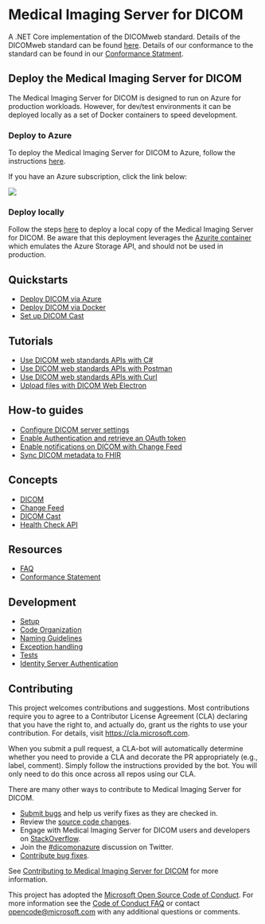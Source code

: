 # Medical Imaging Server for DICOM

A .NET Core implementation of the DICOMweb standard. Details of the DICOMweb standard can be found [here](https://www.dicomstandard.org/dicomweb). Details of our conformance to the standard can be found in our [Conformance Statment](docs/resources/conformance-statement.md).

## Deploy the Medical Imaging Server for DICOM

The Medical Imaging Server for DICOM is designed to run on Azure for production workloads. However, for dev/test environments it can be deployed locally as a set of Docker containers to speed development. 

### Deploy to Azure

To deploy the Medical Imaging Server for DICOM to Azure, follow the instructions [here](docs/quickstarts/deploy-via-azure.md).

If you have an Azure subscription, click the link below:

<a href="https://portal.azure.com/#create/Microsoft.Template/uri/https%3A%2F%2Fdcmcistorage.blob.core.windows.net%2Fcibuild%2Fdefault-azuredeploy.json" target="_blank">
    <img src="https://azuredeploy.net/deploybutton.png"/>
</a>

### Deploy locally

Follow the steps [here](docs/development.md) to deploy a local copy of the Medical Imaging Server for DICOM. Be aware that this deployment leverages the [Azurite container](https://github.com/Azure/Azurite) which emulates the Azure Storage API, and should not be used in production.

## Quickstarts

- [Deploy DICOM via Azure](docs/quickstarts/deploy-via-azure.md)
- [Deploy DICOM via Docker](docs/quickstarts/deploy-via-docker.md)
- [Set up DICOM Cast](docs/quickstarts/dicom-cast.md)

## Tutorials

- [Use DICOM web standards APIs with C#](docs/tutorials/use-dicom-web-standard-apis-with-c%23.md)
- [Use DICOM web standards APIs with Postman](docs/tutorials/use-dicom-web-standard-apis-with-postman.md)
- [Use DICOM web standards APIs with Curl](docs/tutorials/use-dicom-web-standard-apis-with-curl.md)
- [Upload files with DICOM Web Electron](docs/tutorials/upload-files-via-electron-tool.md)

## How-to guides

- [Configure DICOM server settings](docs/how-to-guides/configure-dicom-server-settings.md)
- [Enable Authentication and retrieve an OAuth token](docs/how-to-guides/enable-authentication-with-tokens.md)
- [Enable notifications on DICOM with Change Feed](docs/how-to-guides/enable-notifications-with-change-feed.md)
- [Sync DICOM metadata to FHIR](docs/how-to-guides/sync-dicom-metadata-to-fhir.md)

## Concepts

- [DICOM](docs/concepts/dicom.md)
- [Change Feed](docs/concepts/change-feed.md)
- [DICOM Cast](docs/concepts/dicom-cast.md)
- [Health Check API](docs/resources/health-check-api.md)

## Resources

- [FAQ](docs/resources/faq.md)
- [Conformance Statement](docs/resources/conformance-statement.md)

## Development

- [Setup](docs/development/development.md)
- [Code Organization](docs/development/code-organization.md)
- [Naming Guidelines](docs/development/naming-guidelines.md)
- [Exception handling](docs/development/exception-handling.md)
- [Tests](docs/development/tests.md])
- [Identity Server Authentication](docs/development/identity-server-authentication.md)

## Contributing

This project welcomes contributions and suggestions.  Most contributions require you to agree to a
Contributor License Agreement (CLA) declaring that you have the right to, and actually do, grant us
the rights to use your contribution. For details, visit https://cla.microsoft.com.

When you submit a pull request, a CLA-bot will automatically determine whether you need to provide
a CLA and decorate the PR appropriately (e.g., label, comment). Simply follow the instructions
provided by the bot. You will only need to do this once across all repos using our CLA.

There are many other ways to contribute to Medical Imaging Server for DICOM.
* [Submit bugs](https://github.com/Microsoft/dicom-server/issues) and help us verify fixes as they are checked in.
* Review the [source code changes](https://github.com/Microsoft/dicom-server/pulls).
* Engage with Medical Imaging Server for DICOM users and developers on [StackOverflow](https://stackoverflow.com/questions/tagged/medical-imaging-server-for-dicom).
* Join the [#dicomonazure](https://twitter.com/hashtag/dicomonazure?f=tweets&vertical=default) discussion on Twitter.
* [Contribute bug fixes](CONTRIBUTING.md).

See [Contributing to Medical Imaging Server for DICOM](CONTRIBUTING.md) for more information.

This project has adopted the [Microsoft Open Source Code of Conduct](https://opensource.microsoft.com/codeofconduct/).
For more information see the [Code of Conduct FAQ](https://opensource.microsoft.com/codeofconduct/faq/) or
contact [opencode@microsoft.com](mailto:opencode@microsoft.com) with any additional questions or comments.
